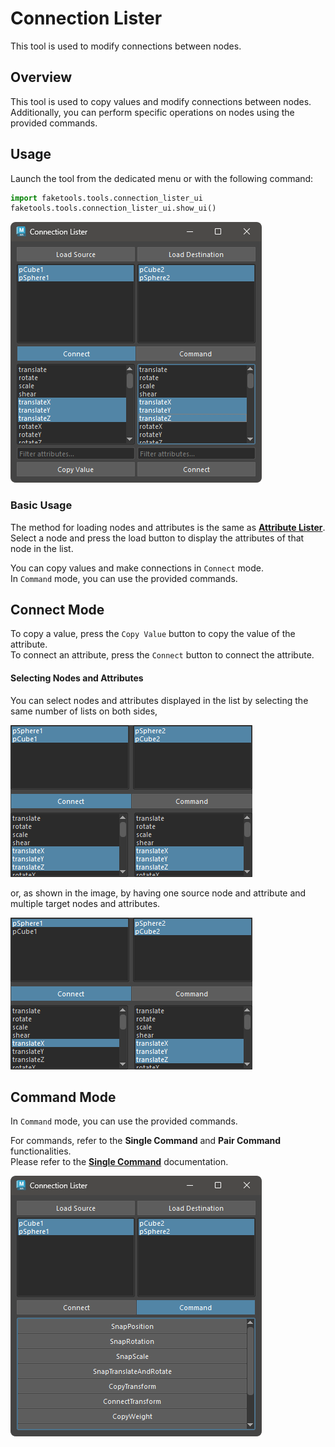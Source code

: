 # Connection Lister

This tool is used to modify connections between nodes.

## Overview

This tool is used to copy values and modify connections between nodes.  
Additionally, you can perform specific operations on nodes using the provided commands.

## Usage

Launch the tool from the dedicated menu or with the following command:

```python
import faketools.tools.connection_lister_ui
faketools.tools.connection_lister_ui.show_ui()
```

![image001](images/connection_lister/image001.png)

### Basic Usage

The method for loading nodes and attributes is the same as **[Attribute Lister](./attribute_lister_en.html)**.  
Select a node and press the load button to display the attributes of that node in the list.

You can copy values and make connections in `Connect` mode.  
In `Command` mode, you can use the provided commands.

## Connect Mode

To copy a value, press the `Copy Value` button to copy the value of the attribute.  
To connect an attribute, press the `Connect` button to connect the attribute.

#### Selecting Nodes and Attributes

You can select nodes and attributes displayed in the list by selecting the same number of lists on both sides,

![image003](images/connection_lister/image003.png)

or, as shown in the image, by having one source node and attribute and multiple target nodes and attributes.

![image004](images/connection_lister/image004.png)

## Command Mode

In `Command` mode, you can use the provided commands.

For commands, refer to the **Single Command** and **Pair Command** functionalities.  
Please refer to the **[Single Command](./single_commands.html_en)** documentation.

![image002](images/connection_lister/image002.png)



